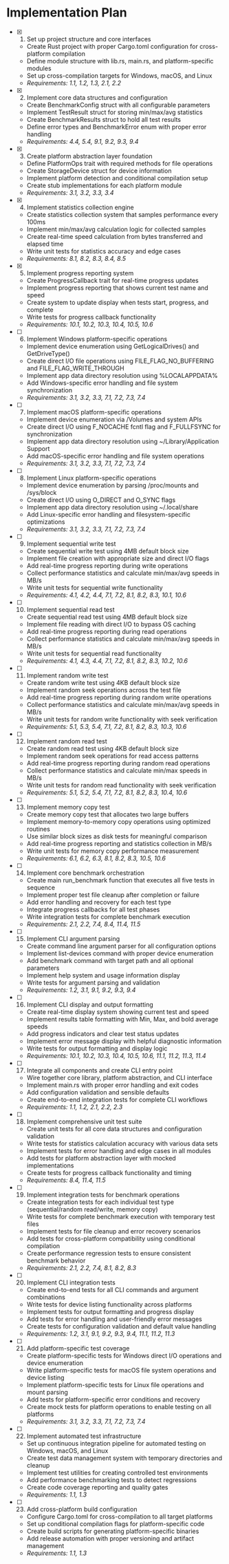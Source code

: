 # Implementation Plan

- [x] 1. Set up project structure and core interfaces
  - Create Rust project with proper Cargo.toml configuration for cross-platform compilation
  - Define module structure with lib.rs, main.rs, and platform-specific modules
  - Set up cross-compilation targets for Windows, macOS, and Linux
  - _Requirements: 1.1, 1.2, 1.3, 2.1, 2.2_

- [x] 2. Implement core data structures and configuration
  - Create BenchmarkConfig struct with all configurable parameters
  - Implement TestResult struct for storing min/max/avg statistics
  - Create BenchmarkResults struct to hold all test results
  - Define error types and BenchmarkError enum with proper error handling
  - _Requirements: 4.4, 5.4, 9.1, 9.2, 9.3, 9.4_

- [x] 3. Create platform abstraction layer foundation
  - Define PlatformOps trait with required methods for file operations
  - Create StorageDevice struct for device information
  - Implement platform detection and conditional compilation setup
  - Create stub implementations for each platform module
  - _Requirements: 3.1, 3.2, 3.3, 3.4_

- [x] 4. Implement statistics collection engine
  - Create statistics collection system that samples performance every 100ms
  - Implement min/max/avg calculation logic for collected samples
  - Create real-time speed calculation from bytes transferred and elapsed time
  - Write unit tests for statistics accuracy and edge cases
  - _Requirements: 8.1, 8.2, 8.3, 8.4, 8.5_

- [x] 5. Implement progress reporting system
  - Create ProgressCallback trait for real-time progress updates
  - Implement progress reporting that shows current test name and speed
  - Create system to update display when tests start, progress, and complete
  - Write tests for progress callback functionality
  - _Requirements: 10.1, 10.2, 10.3, 10.4, 10.5, 10.6_

- [ ] 6. Implement Windows platform-specific operations
  - Implement device enumeration using GetLogicalDrives() and GetDriveType()
  - Create direct I/O file operations using FILE_FLAG_NO_BUFFERING and FILE_FLAG_WRITE_THROUGH
  - Implement app data directory resolution using %LOCALAPPDATA%
  - Add Windows-specific error handling and file system synchronization
  - _Requirements: 3.1, 3.2, 3.3, 7.1, 7.2, 7.3, 7.4_

- [ ] 7. Implement macOS platform-specific operations
  - Implement device enumeration via /Volumes and system APIs
  - Create direct I/O using F_NOCACHE fcntl flag and F_FULLFSYNC for synchronization
  - Implement app data directory resolution using ~/Library/Application Support
  - Add macOS-specific error handling and file system operations
  - _Requirements: 3.1, 3.2, 3.3, 7.1, 7.2, 7.3, 7.4_

- [ ] 8. Implement Linux platform-specific operations
  - Implement device enumeration by parsing /proc/mounts and /sys/block
  - Create direct I/O using O_DIRECT and O_SYNC flags
  - Implement app data directory resolution using ~/.local/share
  - Add Linux-specific error handling and filesystem-specific optimizations
  - _Requirements: 3.1, 3.2, 3.3, 7.1, 7.2, 7.3, 7.4_

- [ ] 9. Implement sequential write test
  - Create sequential write test using 4MB default block size
  - Implement file creation with appropriate size and direct I/O flags
  - Add real-time progress reporting during write operations
  - Collect performance statistics and calculate min/max/avg speeds in MB/s
  - Write unit tests for sequential write functionality
  - _Requirements: 4.1, 4.2, 4.4, 7.1, 7.2, 8.1, 8.2, 8.3, 10.1, 10.6_

- [ ] 10. Implement sequential read test
  - Create sequential read test using 4MB default block size
  - Implement file reading with direct I/O to bypass OS caching
  - Add real-time progress reporting during read operations
  - Collect performance statistics and calculate min/max/avg speeds in MB/s
  - Write unit tests for sequential read functionality
  - _Requirements: 4.1, 4.3, 4.4, 7.1, 7.2, 8.1, 8.2, 8.3, 10.2, 10.6_

- [ ] 11. Implement random write test
  - Create random write test using 4KB default block size
  - Implement random seek operations across the test file
  - Add real-time progress reporting during random write operations
  - Collect performance statistics and calculate min/max/avg speeds in MB/s
  - Write unit tests for random write functionality with seek verification
  - _Requirements: 5.1, 5.3, 5.4, 7.1, 7.2, 8.1, 8.2, 8.3, 10.3, 10.6_

- [ ] 12. Implement random read test
  - Create random read test using 4KB default block size
  - Implement random seek operations for read access patterns
  - Add real-time progress reporting during random read operations
  - Collect performance statistics and calculate min/max speeds in MB/s
  - Write unit tests for random read functionality with seek verification
  - _Requirements: 5.1, 5.2, 5.4, 7.1, 7.2, 8.1, 8.2, 8.3, 10.4, 10.6_

- [ ] 13. Implement memory copy test
  - Create memory copy test that allocates two large buffers
  - Implement memory-to-memory copy operations using optimized routines
  - Use similar block sizes as disk tests for meaningful comparison
  - Add real-time progress reporting and statistics collection in MB/s
  - Write unit tests for memory copy performance measurement
  - _Requirements: 6.1, 6.2, 6.3, 8.1, 8.2, 8.3, 10.5, 10.6_

- [ ] 14. Implement core benchmark orchestration
  - Create main run_benchmark function that executes all five tests in sequence
  - Implement proper test file cleanup after completion or failure
  - Add error handling and recovery for each test type
  - Integrate progress callbacks for all test phases
  - Write integration tests for complete benchmark execution
  - _Requirements: 2.1, 2.2, 7.4, 8.4, 11.4, 11.5_

- [ ] 15. Implement CLI argument parsing
  - Create command line argument parser for all configuration options
  - Implement list-devices command with proper device enumeration
  - Add benchmark command with target path and all optional parameters
  - Implement help system and usage information display
  - Write tests for argument parsing and validation
  - _Requirements: 1.2, 3.1, 9.1, 9.2, 9.3, 9.4_

- [ ] 16. Implement CLI display and output formatting
  - Create real-time display system showing current test and speed
  - Implement results table formatting with Min, Max, and bold average speeds
  - Add progress indicators and clear test status updates
  - Implement error message display with helpful diagnostic information
  - Write tests for output formatting and display logic
  - _Requirements: 10.1, 10.2, 10.3, 10.4, 10.5, 10.6, 11.1, 11.2, 11.3, 11.4_

- [ ] 17. Integrate all components and create CLI entry point
  - Wire together core library, platform abstraction, and CLI interface
  - Implement main.rs with proper error handling and exit codes
  - Add configuration validation and sensible defaults
  - Create end-to-end integration tests for complete CLI workflows
  - _Requirements: 1.1, 1.2, 2.1, 2.2, 2.3_

- [ ] 18. Implement comprehensive unit test suite
  - Create unit tests for all core data structures and configuration validation
  - Write tests for statistics calculation accuracy with various data sets
  - Implement tests for error handling and edge cases in all modules
  - Add tests for platform abstraction layer with mocked implementations
  - Create tests for progress callback functionality and timing
  - _Requirements: 8.4, 11.4, 11.5_

- [ ] 19. Implement integration tests for benchmark operations
  - Create integration tests for each individual test type (sequential/random read/write, memory copy)
  - Write tests for complete benchmark execution with temporary test files
  - Implement tests for file cleanup and error recovery scenarios
  - Add tests for cross-platform compatibility using conditional compilation
  - Create performance regression tests to ensure consistent benchmark behavior
  - _Requirements: 2.1, 2.2, 7.4, 8.1, 8.2, 8.3_

- [ ] 20. Implement CLI integration tests
  - Create end-to-end tests for all CLI commands and argument combinations
  - Write tests for device listing functionality across platforms
  - Implement tests for output formatting and progress display
  - Add tests for error handling and user-friendly error messages
  - Create tests for configuration validation and default value handling
  - _Requirements: 1.2, 3.1, 9.1, 9.2, 9.3, 9.4, 11.1, 11.2, 11.3_

- [ ] 21. Add platform-specific test coverage
  - Create platform-specific tests for Windows direct I/O operations and device enumeration
  - Write platform-specific tests for macOS file system operations and device listing
  - Implement platform-specific tests for Linux file operations and mount parsing
  - Add tests for platform-specific error conditions and recovery
  - Create mock tests for platform operations to enable testing on all platforms
  - _Requirements: 3.1, 3.2, 3.3, 7.1, 7.2, 7.3, 7.4_

- [ ] 22. Implement automated test infrastructure
  - Set up continuous integration pipeline for automated testing on Windows, macOS, and Linux
  - Create test data management system with temporary directories and cleanup
  - Implement test utilities for creating controlled test environments
  - Add performance benchmarking tests to detect regressions
  - Create code coverage reporting and quality gates
  - _Requirements: 1.1, 1.3_

- [ ] 23. Add cross-platform build configuration
  - Configure Cargo.toml for cross-compilation to all target platforms
  - Set up conditional compilation flags for platform-specific code
  - Create build scripts for generating platform-specific binaries
  - Add release automation with proper versioning and artifact management
  - _Requirements: 1.1, 1.3_